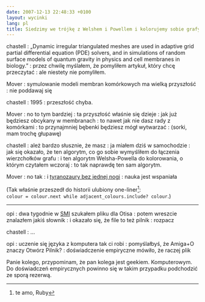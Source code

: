 ```yaml
---
date: 2007-12-13 22:48:33 +0100
layout: wycinki
lang: pl
title: Siedzimy we trójkę z Welshem i Powellem i kolorujemy sobie grafy
---
```


chastell
: „Dynamic irregular triangulated meshes are used in adaptive grid partial differential equation (PDE) solvers, and in simulations of random surface models of quantum gravity in physics and cell membranes in biology.”
: przez chwilę myślałem, że pomyliłem artykuł, który chcę przeczytać
: ale niestety nie pomyliłem.

Mover
: symulowanie modeli membran komórkowych ma wielką przyszłość
: nie poddawaj się

chastell
: 1995
: przeszłość chyba.

Mover
: no to tym bardziej
: ta przyszłość właśnie się dzieje
: jak już będziesz obcykany w membranach
: to nawet jak nie dasz rady z komórkami
: to przynajmniej bębenki będziesz mógł wytwarzać
: (sorki, mam trochę głupawę)

chastell
: ależ bardzo słusznie, że masz
: ja miałem dziś w samochodzie
: jak się okazało, że ten algorytm, co go sobie wymyśliłem do łączenia wierzchołków grafu
: i ten algorytm Welsha-Powella do kolorowania, o którym czytałem wczoraj
: to tak naprawdę ten sam algorytm.

Mover
: no tak
: i [tyranozaury bez jednej nogi](http://xkcd.com/135/ 'chodziło oczywiście o welociraptora')
: nauka jest wspaniała

(Tak właśnie przeszedł do historii ulubiony one-liner[^1]: `colour = colour.next while adjacent_colours.include? colour`.)

---

opi
: dwa tygodnie w [SMI](http://en.wikipedia.org/wiki/The_Secret_of_Monkey_Island 'Guybrush Threepwood used to rock my world') szukałem pliku dla Otisa
: potem wreszcie znalazłem jakiś słownik
: i okazało się, że file to też pilnik
: rozpacz

chastell
: …

opi
: uczenie się języka z komputera tak ci robi
: pomyślałbyś, że Amiga+O znaczy Otwórz Pilnik?
: doświadczenie empiryczne mówiło, że raczej plik

Panie kolego, przypominam, że pan kolega jest geekiem. Komputerowym. Do doświadczeń empirycznych powinno się w takim przypadku podchodzić ze sporą rezerwą.

[^1]: te amo, Ruby
